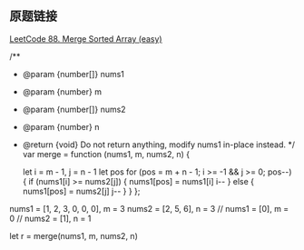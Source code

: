 ## 原题链接

[LeetCode 88. Merge Sorted Array (easy)](https://leetcode-cn.com/problems/merge-sorted-array/)

/**
 * @param {number[]} nums1
 * @param {number} m
 * @param {number[]} nums2
 * @param {number} n
 * @return {void} Do not return anything, modify nums1 in-place instead.
 */
var merge = function (nums1, m, nums2, n) {

    let i = m - 1, j = n - 1
    let pos
    for (pos = m + n - 1; i >= -1 && j >= 0; pos--) {
        if (nums1[i] >= nums2[j]) {
            nums1[pos] = nums1[i]
            i--
        } else {
            nums1[pos] = nums2[j]
            j--
        }
    }
};

nums1 = [1, 2, 3, 0, 0, 0], m = 3
nums2 = [2, 5, 6], n = 3
// nums1 = [0], m = 0
// nums2 = [1], n = 1


let r = merge(nums1, m, nums2, n)
